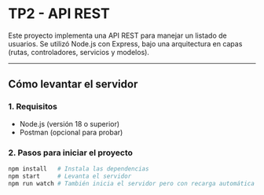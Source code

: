 # TP2 - API REST

Este proyecto implementa una API REST para manejar un listado de usuarios. Se utilizó Node.js con Express, bajo una arquitectura en capas (rutas, controladores, servicios y modelos).

---

## Cómo levantar el servidor

### 1. Requisitos

- Node.js (versión 18 o superior)
- Postman (opcional para probar)

### 2. Pasos para iniciar el proyecto

```bash
npm install   # Instala las dependencias
npm start     # Levanta el servidor
npm run watch # También inicia el servidor pero con recarga automática